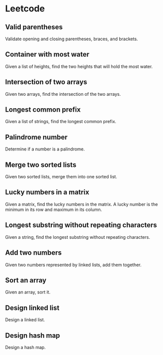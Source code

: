 # Leetcode

## Valid parentheses
Validate opening and closing parentheses, braces, and brackets.

## Container with most water
Given a list of heights, find the two heights that will hold the most water.

## Intersection of two arrays
Given two arrays, find the intersection of the two arrays.

## Longest common prefix
Given a list of strings, find the longest common prefix.

## Palindrome number
Determine if a number is a palindrome.

## Merge two sorted lists
Given two sorted lists, merge them into one sorted list.

## Lucky numbers in a matrix
Given a matrix, find the lucky numbers in the matrix.
A lucky number is the minimum in its row and maximum in its column.

## Longest substring without repeating characters
Given a string, find the longest substring without repeating characters.

## Add two numbers
Given two numbers represented by linked lists, add them together.

## Sort an array
Given an array, sort it.

## Design linked list
Design a linked list.

## Design hash map
Design a hash map.